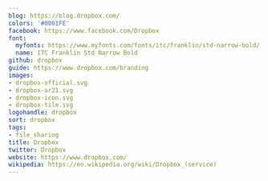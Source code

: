 ```yaml
---
blog: https://blog.dropbox.com/
colors: '#0061FE'
facebook: https://www.facebook.com/Dropbox
font:
  myfonts: https://www.myfonts.com/fonts/itc/franklin/std-narrow-bold/
  name: ITC Franklin Std Narrow Bold
github: dropbox
guide: https://www.dropbox.com/branding
images:
- dropbox-official.svg
- dropbox-ar21.svg
- dropbox-icon.svg
- dropbox-tile.svg
logohandle: dropbox
sort: dropbox
tags:
- file_sharing
title: Dropbox
twitter: Dropbox
website: https://www.dropbox.com/
wikipedia: https://en.wikipedia.org/wiki/Dropbox_(service)
---
```

